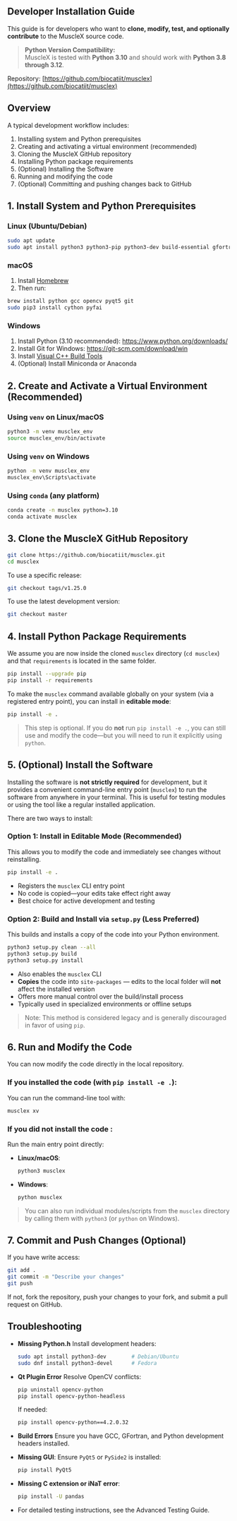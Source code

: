 ## Developer Installation Guide

This guide is for developers who want to **clone, modify, test, and optionally contribute** to the MuscleX source code.

> **Python Version Compatibility:**  
> MuscleX is tested with **Python 3.10** and should work with **Python 3.8 through 3.12**.

Repository: [https://github.com/biocatiit/musclex](https://github.com/biocatiit/musclex)



## Overview

A typical development workflow includes:

1. Installing system and Python prerequisites  
2. Creating and activating a virtual environment (recommended)
3. Cloning the MuscleX GitHub repository  
4. Installing Python package requirements  
5. (Optional) Installing the Software
6. Running and modifying the code  
5. (Optional) Committing and pushing changes back to GitHub



## 1. Install System and Python Prerequisites  

### Linux (Ubuntu/Debian)

```bash
sudo apt update
sudo apt install python3 python3-pip python3-dev build-essential gfortran git
```

### macOS

1. Install [Homebrew](https://brew.sh/)
2. Then run:

```bash
brew install python gcc opencv pyqt5 git
sudo pip3 install cython pyfai
```

### Windows

1. Install Python (3.10 recommended): https://www.python.org/downloads/
2. Install Git for Windows: https://git-scm.com/download/win
3. Install [Visual C++ Build Tools](https://visualstudio.microsoft.com/visual-cpp-build-tools/)
4. (Optional) Install Miniconda or Anaconda



## 2. Create and Activate a Virtual Environment (Recommended)

### Using `venv` on Linux/macOS

```bash
python3 -m venv musclex_env
source musclex_env/bin/activate
```

### Using `venv` on Windows

```cmd
python -m venv musclex_env
musclex_env\Scripts\activate
```

### Using `conda` (any platform)

```bash
conda create -n musclex python=3.10
conda activate musclex
```



## 3. Clone the MuscleX GitHub Repository 

```bash
git clone https://github.com/biocatiit/musclex.git
cd musclex
```

To use a specific release:

```bash
git checkout tags/v1.25.0
```

To use the latest development version:

```bash
git checkout master
```



## 4. Install Python Package Requirements  

We assume you are now inside the cloned `musclex` directory (`cd musclex`) and that `requirements` is located in the same folder.

```bash
pip install --upgrade pip
pip install -r requirements
```

To make the `musclex` command available globally on your system (via a registered entry point), you can install in **editable mode**:

```bash
pip install -e .
```

> This step is optional. If you do **not** run `pip install -e .`, you can still use and modify the code—but you will need to run it explicitly using `python`.



## 5. (Optional) Install the Software

Installing the software is **not strictly required** for development, but it provides a convenient command-line entry point (`musclex`) to run the software from anywhere in your terminal. This is useful for testing modules or using the tool like a regular installed application.

There are two ways to install:

### Option 1: Install in Editable Mode (Recommended)

This allows you to modify the code and immediately see changes without reinstalling.

```bash
pip install -e .
```

- Registers the `musclex` CLI entry point
- No code is copied—your edits take effect right away
- Best choice for active development and testing

### Option 2: Build and Install via `setup.py` (Less Preferred)

This builds and installs a copy of the code into your Python environment.

```bash
python3 setup.py clean --all
python3 setup.py build
python3 setup.py install
```

- Also enables the `musclex` CLI
- **Copies** the code into `site-packages` — edits to the local folder will **not** affect the installed version
- Offers more manual control over the build/install process
- Typically used in specialized environments or offline setups

> Note: This method is considered legacy and is generally discouraged in favor of using `pip`.




## 6. Run and Modify the Code

You can now modify the code directly in the local repository.

### If you installed the code (with `pip install -e .`):

You can run the command-line tool with:

```bash
musclex xv
```

### If you did **not** install the code :

Run the main entry point directly:

- **Linux/macOS**:

  ```bash
  python3 musclex
  ```

- **Windows**:

  ```cmd
  python musclex
  ```

> You can also run individual modules/scripts from the `musclex` directory by calling them with `python3` (or `python` on Windows).



## 7. Commit and Push Changes (Optional)

If you have write access:

```bash
git add .
git commit -m "Describe your changes"
git push
```

If not, fork the repository, push your changes to your fork, and submit a pull request on GitHub.



## Troubleshooting

- **Missing Python.h**
   Install development headers:

  ```bash
  sudo apt install python3-dev        # Debian/Ubuntu
  sudo dnf install python3-devel      # Fedora
  ```

- **Qt Plugin Error**
   Resolve OpenCV conflicts:

  ```bash
  pip uninstall opencv-python
  pip install opencv-python-headless
  ```

   If needed:
  
   ```bash
   pip install opencv-python==4.2.0.32
   ```
  
- **Build Errors**
   Ensure you have GCC, GFortran, and Python development headers installed.
   
- **Missing GUI**:
   Ensure `PyQt5` or `PySide2` is installed:

  ```bash
  pip install PyQt5
  ```

- **Missing C extension or iNaT error**:

  ```bash
  pip install -U pandas

- For detailed testing instructions, see the Advanced Testing Guide.
